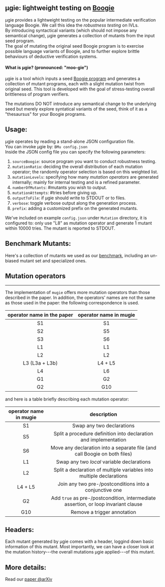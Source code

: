 ## μgie: lightweight testing on [Boogie](https://github.com/boogie-org/boogie)
μgie provides a lightweight testing on the popular intermediate verification language Boogie. 
We call this idea the _robustness testing_ on IVLs.  
By introducing syntactical variants (which should not impose any semantical change), μgie generates a collection of mutants from the input seed program.  
The goal of mutating the original seed Boogie program is to exercise possible language variants of Boogie, and to further explore brittle behaviours of deductive verification systems.  

#### What is μgie? (pronounced: "moo-gie") 

μgie is a tool which inputs a seed [Boogie program](https://github.com/boogie-org/boogie) 
and generates a collection of mutant programs, each with a slight mutation twist from
original seed. This tool is developed with the goal of stress-testing overall brittleness of program verifiers. 

The mutations DO NOT introduce any semantical change
to the underlying seed but merely explore syntatical variants of the
seed, think of it as a "thesaursus" for your Boogie programs.


## Usage: 
μgie operates by reading a stand-alone JSON configuration file.  
You can invoke μgie by:  `BMu config.json`  
Inside the JSON config file you can specify the following parameters: 
  1. `sourceBoogie`: source program you want to conduct robustness testing. 
  2. `mutationRatio`: deciding the overall distribution of each mutation operator; the randomly operator selection is based on this weighted list. 
  3. `mutationLevels`: specifying how many _mutation operators_ are generated internally; mainly for internal testing and is a refined parameter. 
  4. `numberOfMutants`: #mutants you wish to output. 
  5. `mutationAttempts`: #tries before giving up. 
  6. `outputToFile`: if μgie should write to STDOUT or to files. 
  7. `verbose`: toggle verbose output along the generation process. 
  8. `prefix`: adding a customized prefix on the generated mutants. 
  
We've included on example `config.json` under `Mutation` directory, it is configured to: only use "L8" as mutation operator and generate 1 mutant within 10000 tries. The mutant is reported to STDOUT. 

## Benchmark Mutants: 
Here's a collection of mutants we used as our [benchmark](https://chalmersuniversity.box.com/shared/static/5a1dvt1s0am5smx4u23oezuw6633hiuf.zip), including an un-biased mutant set and specialized ones. 


## Mutation operators
------------------
The implementation of `mugie` offers more mutation operators than those described in the paper.
In addition, the operators' names are not the same as those used in the paper: the following correspondence is used.

| operator name in the paper | operator name in mugie |
|:--------------------------:|:----------------------:|
|  S1                        |   S1                   |
|  S2                        |   S5                   |
|  S3                        |   S6                   |
|  L1                        |   L1                   |
|  L2                        |   L2                   |
|  L3  (L3a + L3b)           |   L4 + L5              |
|  L4                        |   L6                   |
|  G1                        |   G2                   |
|  G2                        |   G10                  |

and here is a table briefly describing each mutation operator: 

| operator name in mugie | description                                                                        |
|:----------------------:|:----------------------------------------------------------------------------------:|
| S1                     | Swap any two declarations                                                          |
| S5                     | Split a procedure definition into declaration and implementation                   |
| S6                     | Move any declaration into a separate file (and call Boogie on both files)          |
| L1                     | Swap any two *local* variable declarations                                         |
| L2                     | Split a declaration of multiple variables into multiple declarations               |
| L4 + L5                | Join any two pre-/postconditions into a conjunctive one                            |
| G2                     | Add `true` as pre-/postcondition, intermediate assertion, or loop invariant clause |
| G10                    | Remove a trigger annotation                                                        |


## Headers: 
Each mutant generated by μgie comes with a header, loggind down basic
information of this mutant. Most importantly, we can have a closer
look at the mutation history---the overall mutations μgie applied---of
this mutant. 

## More details: 
Read our [paper @arXiv]()
